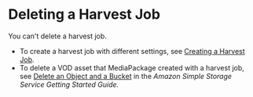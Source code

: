 # Deleting a Harvest Job<a name="hj-delete"></a>

You can't delete a harvest job\.
+ To create a harvest job with different settings, see [Creating a Harvest Job](hj-create.md)\.
+ To delete a VOD asset that MediaPackage created with a harvest job, see [Delete an Object and a Bucket](https://docs.aws.amazon.com/AmazonS3/latest/gsg/DeletingAnObjectandBucket.html) in the *Amazon Simple Storage Service Getting Started Guide\.*